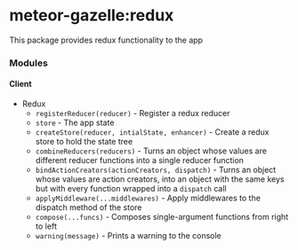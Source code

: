 # meteor-gazelle:redux

This package provides redux functionality to the app

### Modules

#### Client
* Redux
  * `registerReducer(reducer)` - Register a redux reducer
  * `store` - The app state
  * `createStore(reducer, intialState, enhancer)` - Create a redux store to hold the state tree
  * `combineReducers(reducers)` - Turns an object whose values are different reducer functions into a single reducer function
  * `bindActionCreators(actionCreators, dispatch)` - Turns an object whose values are action creators, into an object with the same keys but with every function wrapped into a `dispatch` call
  * `applyMiddleware(...middlewares)` - Apply middlewares to the dispatch method of the store
  * `compose(...funcs)` - Composes single-argument functions from right to left
  * `warning(message)` - Prints a warning to the console
